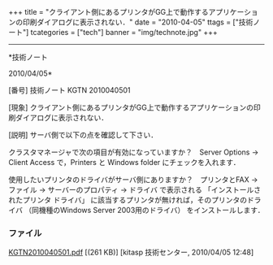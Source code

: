 ﻿+++
title = "クライアント側にあるプリンタがGG上で動作するアプリケーションの印刷ダイアログに表示されない．"
date = "2010-04-05"
ttags = ["技術ノート"]
tcategories = ["tech"]
banner = "img/technote.jpg"
+++

-----------------------------------------------------------------------------------------------------------------------------

*技術ノート

2010/04/05*


[番号]
技術ノート KGTN 2010040501

[現象]
クライアント側にあるプリンタがGG上で動作するアプリケーションの印刷ダイアログに表示されない．

[説明]
サーバ側で以下の点を確認して下さい．

クラスタマネージャで次の項目が有効になっていますか？　Server Options →
Client Access で，Printers と Windows folder にチェックを入れます．

使用したいプリンタのドライバがサーバ側にありますか？　プリンタとFAX →
ファイル → サーバーのプロパティ → ドライバ で表示される
「インストールされたプリンタ ドライバ」
に該当するプリンタが無ければ，そのプリンタのドライバ （同機種のWindows
Server 2003用のドライバ） をインストールします．


### ファイル

 
 


[KGTN2010040501.pdf](http://techreport.kitasp.net/attachments/download/123/KGTN2010040501.pdf)
 [(261 KB)] [kitasp 技術センター, 2010/04/05
12:48]


 


 

